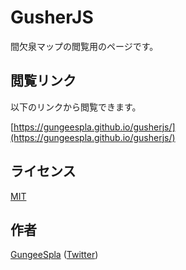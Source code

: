 GusherJS
====

間欠泉マップの閲覧用のページです。

## 閲覧リンク

以下のリンクから閲覧できます。

[https://gungeespla.github.io/gusherjs/](https://gungeespla.github.io/gusherjs/)

## ライセンス

[MIT](https://github.com/GungeeSpla/collection_of_weapons/blob/master/LICENSE)

## 作者

[GungeeSpla](https://github.com/GungeeSpla) ([Twitter](https://twitter.com/GungeeSpla))
